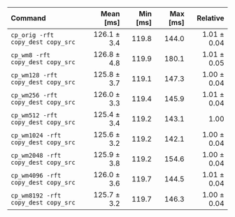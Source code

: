 | Command | Mean [ms] | Min [ms] | Max [ms] | Relative |
|:---|---:|---:|---:|---:|
| `cp_orig -rft copy_dest copy_src` | 126.1 ± 3.4 | 119.8 | 144.0 | 1.01 ± 0.04 |
| `cp_wm8 -rft copy_dest copy_src` | 126.8 ± 4.8 | 119.9 | 180.1 | 1.01 ± 0.05 |
| `cp_wm128 -rft copy_dest copy_src` | 125.8 ± 3.7 | 119.1 | 147.3 | 1.00 ± 0.04 |
| `cp_wm256 -rft copy_dest copy_src` | 126.0 ± 3.3 | 119.4 | 145.9 | 1.01 ± 0.04 |
| `cp_wm512 -rft copy_dest copy_src` | 125.4 ± 3.4 | 119.2 | 143.1 | 1.00 |
| `cp_wm1024 -rft copy_dest copy_src` | 125.6 ± 3.2 | 119.2 | 142.1 | 1.00 ± 0.04 |
| `cp_wm2048 -rft copy_dest copy_src` | 125.9 ± 3.8 | 119.2 | 154.6 | 1.00 ± 0.04 |
| `cp_wm4096 -rft copy_dest copy_src` | 126.0 ± 3.6 | 119.7 | 144.5 | 1.01 ± 0.04 |
| `cp_wm8192 -rft copy_dest copy_src` | 125.7 ± 3.2 | 119.7 | 146.3 | 1.00 ± 0.04 |
